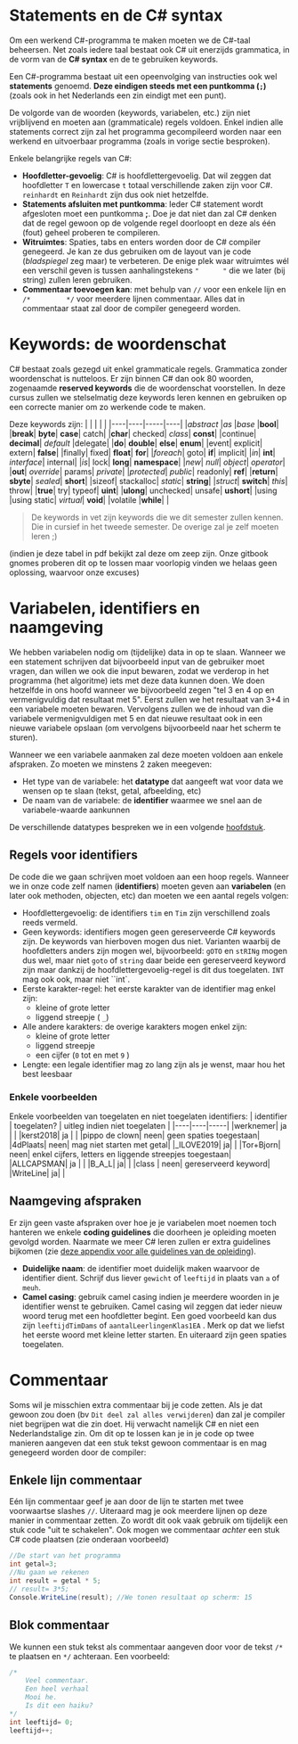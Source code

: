 # Statements en de C# syntax
Om een werkend C#-programma te maken moeten we de C#-taal beheersen. Net zoals iedere taal bestaat ook C# uit enerzijds grammatica, in de vorm van de **C# syntax** en de te gebruiken keywords.

Een C#-programma bestaat uit een opeenvolging van instructies ook wel **statements** genoemd. **Deze eindigen steeds met een puntkomma (``;``)** (zoals ook in het Nederlands een zin eindigt met een punt).

De volgorde van de woorden (keywords, variabelen, etc.) zijn niet vrijblijvend en moeten aan (grammaticale) regels voldoen.  Enkel indien alle statements correct zijn zal het programma gecompileerd worden naar een werkend en uitvoerbaar programma (zoals in vorige sectie besproken).

Enkele belangrijke regels van C#:

* **Hoofdletter-gevoelig**: C# is hoofdlettergevoelig. Dat wil zeggen dat hoofdletter ``T`` en lowercase ``t`` totaal verschillende zaken zijn voor C#. ``reinhardt`` en ``Reinhardt`` zijn dus ook niet hetzelfde.
* **Statements afsluiten met puntkomma**: Ieder C# statement wordt afgesloten moet een puntkomma **;**. Doe je dat niet dan zal C# denken dat de regel gewoon op de volgende regel doorloopt en deze als één (fout) geheel proberen te compileren.
* **Witruimtes**: Spaties, tabs en enters worden door de C# compiler genegeerd. Je kan ze dus gebruiken om de layout van je code  (*bladspiegel* zeg maar) te verbeteren. De enige plek waar witruimtes wél een verschil geven is tussen aanhalingstekens ``"      "`` die we later (bij string) zullen leren gebruiken.
* **Commentaar toevoegen kan**: met behulp van ``//`` voor een enkele lijn en ``/*         */`` voor meerdere lijnen commentaar. Alles dat in commentaar staat zal door de compiler genegeerd worden.



# Keywords: de woordenschat 
C# bestaat zoals gezegd uit enkel grammaticale regels. Grammatica zonder woordenschat is nutteloos. Er zijn binnen C# dan ook 80 woorden, zogenaamde **reserved keywords**  die de woordenschat voorstellen.
In deze cursus zullen we stelselmatig deze keywords leren kennen en gebruiken op een correcte manier om zo werkende code te maken.

Deze keywords zijn:
|   |     |     |   |
|----|----|-----|----|
|*abstract*	|*as*	|*base*	|**bool**|
|**break**|	**byte**|	**case**|	catch|
|**char**|	checked|	*class*|	**const**|
|continue|	**decimal**|	*default*	|delegate|
|**do**|	**double**|	**else**|	**enum**|
|event|	explicit|	extern|	**false**|
|finally|	fixed|	**float**|	**for**|
|*foreach*|	goto|	**if**|	implicit|
|*in*|	**int**|	*interface*|	internal|
|*is*|	lock|	**long**|	**namespace**|
|*new*|	*null*|	*object*|	*operator*|
|**out**|	*override*|	params|	*private*|
|*protected*|	*public*|	readonly|	**ref**|
|**return**|	**sbyte**|	*sealed*|	**short**|
|sizeof|	stackalloc|	*static*|	**string**|
|*struct*|	**switch**|	*this*|	throw|
|**true**|	try|	typeof|	**uint**|
|**ulong**|	unchecked|	unsafe|	**ushort**|
|using	|using static|	*virtual*|	**void**|
|volatile	|**while**| |

> De keywords in vet zijn keywords die we dit semester zullen kennen. Die in cursief in het tweede semester. De overige zal je zelf moeten leren ;)

(indien je deze tabel in pdf bekijkt zal deze om zeep zijn. Onze gitbook gnomes proberen dit op te lossen maar voorlopig vinden we helaas geen oplossing, waarvoor onze excuses)

# Variabelen, identifiers en naamgeving
We hebben variabelen nodig om (tijdelijke) data in op te slaan. Wanneer we een statement schrijven dat bijvoorbeeld input van de gebruiker moet vragen, dan willen we ook die input bewaren, zodat we verderop in het programma (het algoritme) iets met deze data kunnen doen.
We doen hetzelfde in ons hoofd wanneer we bijvoorbeeld zegen "tel 3 en 4 op en vermenigvuldig dat resultaat met 5". Eerst zullen we het resultaat van 3+4 in een variabele moeten bewaren. Vervolgens zullen we de inhoud van die variabele vermenigvuldigen met 5 en dat nieuwe resultaat ook in een nieuwe variabele opslaan (om vervolgens bijvoorbeeld naar het scherm te sturen).

Wanneer we een variabele aanmaken zal deze moeten voldoen aan enkele afspraken. Zo moeten we minstens 2 zaken meegeven:
* Het type van de variabele: het **datatype**  dat aangeeft wat voor data we wensen op te slaan (tekst, getal, afbeelding, etc)
* De naam van de variabele: de **identifier** waarmee we snel aan de variabele-waarde aankunnen

De verschillende datatypes bespreken we in een volgende [hoofdstuk](1_datatypes.md).

## Regels voor identifiers
De code die we gaan schrijven moet voldoen aan een hoop regels. Wanneer we in onze code zelf namen (**identifiers**) moeten geven aan **variabelen** (en later ook methoden, objecten, etc) dan moeten we een aantal regels volgen:

* Hoofdlettergevoelig: de identifiers ``tim`` en ``Tim`` zijn verschillend zoals reeds vermeld. 
* Geen keywords: identifiers mogen geen gereserveerde C# keywords zijn. De keywords van hierboven mogen dus niet. Varianten waarbij de hoofdletters anders zijn mogen wel, bijvoorbeeld: ``gOTO`` en ``stRINg`` mogen dus wel, maar niet ``goto`` of ``string`` daar beide een gereserveerd keyword zijn maar dankzij de hoofdlettergevoelig-regel is dit dus toegelaten. ``INT`` mag ook ook, maar niet ``int`.
* Eerste karakter-regel: het eerste karakter van de identifier mag enkel zijn:
    * kleine of grote letter
    * liggend streepje ( ``_``)
* Alle andere karakters: de overige karakters mogen enkel zijn:
    * kleine of grote letter
    * liggend streepje
    * een cijfer (``0`` tot en met ``9`` )
* Lengte: een legale identifier mag zo lang zijn als je wenst, maar hou het best leesbaar

### Enkele voorbeelden
Enkele voorbeelden van toegelaten en niet toegelaten identifiers:
| identifier  | toegelaten?    |   uitleg indien niet toegelaten  | 
|----|----|-----|
|werknemer| ja |  |
|kerst2018| ja |  |
|pippo de clown| neen| geen spaties toegestaan|
|4dPlaats| neen| mag niet starten met getal|
|_ILOVE2019| ja| |
|Tor+Bjorn| neen| enkel cijfers, letters en liggende streepjes toegestaan|
|ALLCAPSMAN| ja |  |
|B_A_L| ja| |
|class | neen| gereserveerd keyword|
|WriteLine| ja|  |

## Naamgeving afspraken 
Er zijn geen vaste afspraken over hoe je je variabelen moet noemen toch hanteren we enkele **coding guidelines** die doorheen je opleiding moeten gevolgd worden. Naarmate we meer C# leren zullen er extra guidelines bijkomen (zie [deze appendix voor alle guidelines van de opleiding](B_appendix/codingguidelines.md)).

* **Duidelijke naam**: de identifier moet duidelijk maken waarvoor de identifier dient. Schrijf dus liever ``gewicht`` of ``leeftijd`` in plaats van ``a`` of ``meuh``. 
* **Camel casing**: gebruik camel casing indien je meerdere woorden in je identifier wenst te gebruiken. Camel casing wil zeggen dat ieder nieuw woord terug met een hoofdletter begint. Een goed voorbeeld kan dus zijn ``leeftijdTimDams`` of ``aantalLeerlingenKlas1EA`` . Merk op dat we liefst het eerste woord met kleine letter starten. En uiteraard zijn geen spaties toegelaten.

# Commentaar
Soms wil je misschien extra commentaar bij je code zetten. Als je dat gewoon zou doen (bv ``Dit deel zal alles verwijderen``) dan zal je compiler niet begrijpen wat die zin doet. Hij verwacht namelijk C#  en niet een Nederlandstalige zin. Om dit op te lossen kan je in je code op twee manieren aangeven dat een stuk tekst gewoon commentaar is en mag genegeerd worden door de compiler:

## Enkele lijn commentaar
Eén lijn commentaar geef je aan door de lijn te starten met twee voorwaartse slashes ``//``. Uiteraard mag je ook meerdere lijnen op deze manier in commentaar zetten. Zo wordt dit ook vaak gebruik om tijdelijk een stuk code "uit te schakelen". Ook mogen we commentaar *achter* een stuk C# code plaatsen (zie onderaan voorbeeld)
```csharp
//De start van het programma
int getal=3;
//Nu gaan we rekenen
int result = getal * 5;
// result= 3*5;
Console.WriteLine(result); //We tonen resultaat op scherm: 15
```
## Blok commentaar
We kunnen een stuk tekst als commentaar aangeven door voor de tekst ``/*`` te plaatsen en ``*/`` achteraan. Een voorbeeld:
```csharp
/*
    Veel commentaar.
    Een heel verhaal
    Mooi he.
    Is dit een haiku?
*/
int leeftijd= 0;
leeftijd++;
```